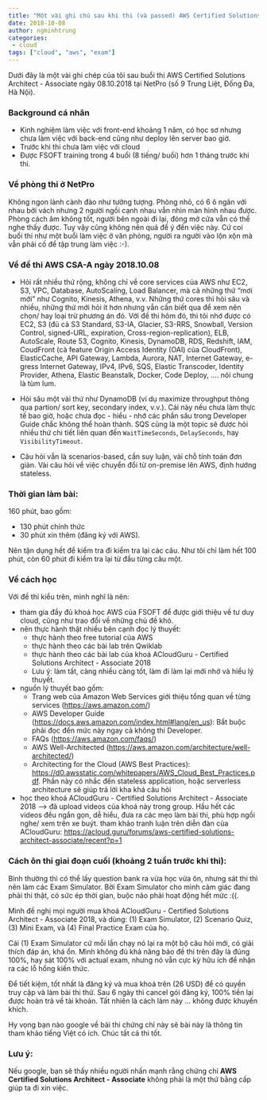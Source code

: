 ```yaml
---
title: "Một vài ghi chú sau khi thi (và passed) AWS Certified Solutions Architect - Associate ngày 08.10.2018"
date: 2018-10-08
author: ngminhtrung
categories:
 - cloud
tags: ["cloud", "aws", "exam"]
---
```


Dưới đây là một vài ghi chép của tôi sau buổi thi AWS Certified Solutions Architect - Associate ngày 08.10.2018 tại NetPro (số 9 Trung Liệt, Đống Đa, Hà Nội). 

### Background cá nhân

- Kinh nghiệm làm việc với front-end khoảng 1 năm, có học sơ nhưng chưa làm việc với back-end cũng như deploy lên server bao giờ.
- Trước khi thi chưa làm việc với cloud
- Được FSOFT training trong 4 buổi (8 tiếng/ buổi) hơn 1 tháng trước khi thi. 

### Về phòng thi ở NetPro

Không ngon lành cành đào như tưởng tượng. Phòng nhỏ, có 6 ô ngăn với nhau bởi vách nhưng 2 người ngồi cạnh nhau vẫn nhìn màn hình nhau được. Phòng cách âm không tốt, người bên ngoài đi lại, đóng mở cửa vẫn có thể nghe thấy được. Tuy vậy cũng không nên quá để ý đến việc này. Cứ coi buổi thi như một buổi làm việc ở văn phòng, người ra người vào lộn xộn mà vẫn phải cố để tập trung làm việc :-). 

###  Về đề thi AWS CSA-A ngày 2018.10.08

- Hỏi rất nhiều thứ rộng, không chỉ về core services của AWS như EC2, S3, VPC, Database, AutoScaling, Load Balancer, mà cả những thứ “mơi mới” như Cognito, Kinesis, Athena, v.v. Những thứ cores thì hỏi sâu và nhiều, những thứ mới hỏi ít hơn nhưng vẫn cần biết qua để xem nên chọn/ hay loại trừ phương án đó. Với đề thi hôm đó, thì tôi nhớ được có EC2, S3 (đủ cả S3 Standard, S3-IA, Glacier, S3-RRS, Snowball, Version Control, signed-URL, expiration, Cross-region-replication), ELB, AutoScale, Route 53, Cognito, Kinesis, DynamoDB, RDS, Redshift, IAM, CoudFront (cả feature Origin Access Identity (OAI) của CloudFront), ElasticCache, API Gateway, Lambda, Aurora, NAT, Internet Gateway, e-gress Internet Gateway, IPv4, IPv6, SQS, Elastic Transcoder, Identity Provider, Athena, Elastic Beanstalk, Docker, Code Deploy, .... nói chung là tùm lum.

- Hỏi sâu một vài thứ như DynamoDB (ví dụ maximize throughput thông qua partion/ sort key, secondary index, v.v.). Cái này nếu chưa làm thực tế bao giờ, hoặc chưa đọc - hiểu - nhớ các phần sâu trong Developer Guide chắc không thể hoàn thành. SQS cũng là một topic sẽ được hỏi nhiều thứ chi tiết liên quan đến `WaitTimeSeconds`, `DelaySeconds`, hay `VisibilityTimeout`.


- Câu hỏi vẫn là scenarios-based, cần suy luận, vài chỗ tính toán đơn giản. 
Vài câu hỏi về việc chuyển đổi từ on-premise lên AWS, định hướng stateless. 

### Thời gian làm bài: 

160 phút, bao gồm:
- 130 phút chính thức
- 30 phút xin thêm (đăng ký với AWS). 

Nên tận dụng hết để kiểm tra đi kiểm tra lại các câu. Như tôi chỉ làm hết 100 phút, còn 60 phút đi kiểm tra lại từ đầu từng câu một. 


### Về cách học

Với đề thi kiểu trên, mình nghĩ là nên:
- tham gia đầy đủ khoá học AWS của FSOFT để được giới thiệu về tư duy cloud, cũng như trao đổi về những chủ đề khó.
- nên thực hành thật nhiều bên cạnh đọc lý thuyết:
    - thực hành theo free tutorial của AWS
    - thực hành theo các bài lab trên Qwiklab
    - thực hành theo các bài lab của khoá ACloudGuru - Certified Solutions Architect - Associate 2018
    - Lưu ý: làm tất, càng nhiều càng tốt, làm đi làm lại mới nhớ và hiểu lý thuyết.
- nguồn lý thuyết bao gồm:
    - Trang web của Amazon Web Services giới thiệu tổng quan về từng services (https://aws.amazon.com/)
    - AWS Developer Guide (https://docs.aws.amazon.com/index.html#lang/en_us): Bắt buộc phải đọc đến mức này ngay cả không thi Developer. 
    - FAQs (https://aws.amazon.com/faqs/)
    - AWS Well-Architected (https://aws.amazon.com/architecture/well-architected/)
    - Architecting for the Cloud (AWS Best Practices): https://d0.awsstatic.com/whitepapers/AWS_Cloud_Best_Practices.pdf. Phần này có nhắc đến stateless application, hoặc serverless architecture sẽ giúp trả lời kha khá câu hỏi
- học theo khoá ACloudGuru - Certified Solutions Architect - Associate 2018 --> đã upload videos của khoá này trong group. Hầu hết các videos đều ngắn gọn, dễ hiểu, đưa ra các mẹo làm bài thi, phù hợp ngồi nghe/ xem trên xe buýt. 
tham khảo tranh luận trên diễn đàn của ACloudGuru: https://acloud.guru/forums/aws-certified-solutions-architect-associate/recent?p=1


### Cách ôn thi giai đoạn cuối (khoảng 2 tuần trước khi thi):

Bình thường thì có thể lấy question bank ra vừa học vừa ôn, nhưng sát thi thì nên làm các Exam Simulator. Bởi Exam Simulator cho mình cảm giác đang phải thi thật, có sức ép thời gian, buộc não phải hoạt động hết mức :((.

Mình đề nghị mọi người mua khoá ACloudGuru - Certified Solutions Architect - Associate 2018, và dùng: (1) Exam Simulator, (2) Scenario Quiz, (3) Mini Exam, và (4) Final Practice Exam của họ. 

Cái (1) Exam Simulator cứ mỗi lần chạy nó lại ra một bộ câu hỏi mới, có giải thích đáp án, khá ổn. Mình không đủ khả năng bảo đề thi trên đây là đúng 100%, hay sát 100% với actual exam, nhưng nó vẫn cực kỳ hữu ích để nhận ra các lỗ hổng kiến thức. 

Để tiết kiệm, tốt nhất là đăng ký và mua khoá trên (26 USD) để có quyền truy cập và làm bài thi thử. Sau 6 ngày thì cancel gói đăng ký, 100% tiền lại được hoàn trả về tài khoản. Tất nhiên là cách làm này ... không được khuyến khích. 

Hy vọng bạn nào google về bài thi chứng chỉ này sẽ bài này là thông tin tham khảo tiếng Việt có ích. Chúc tất cả thi tốt.

### Lưu ý:

Nếu google, bạn sẽ thấy nhiều người nhấn mạnh rằng chứng chỉ **AWS Certified Solutions Architect - Associate** không phải là một thứ bằng cấp giúp ta đi xin việc.